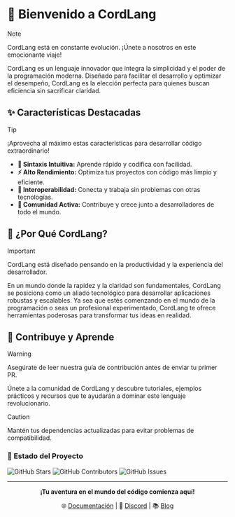 # 🚀 Bienvenido a CordLang

> [!NOTE]
> CordLang está en constante evolución. ¡Únete a nosotros en este emocionante viaje!

CordLang es un lenguaje innovador que integra la simplicidad y el poder de la programación moderna. Diseñado para facilitar el desarrollo y optimizar el desempeño, CordLang es la elección perfecta para quienes buscan eficiencia sin sacrificar claridad.

## ✨ Características Destacadas

> [!TIP]
> ¡Aprovecha al máximo estas características para desarrollar código extraordinario!

- **🎯 Sintaxis Intuitiva:** Aprende rápido y codifica con facilidad.
- **⚡ Alto Rendimiento:** Optimiza tus proyectos con código más limpio y eficiente.
- **🔄 Interoperabilidad:** Conecta y trabaja sin problemas con otras tecnologías.
- **👥 Comunidad Activa:** Contribuye y crece junto a desarrolladores de todo el mundo.

## 🤔 ¿Por Qué CordLang?

> [!IMPORTANT]
> CordLang está diseñado pensando en la productividad y la experiencia del desarrollador.

En un mundo donde la rapidez y la claridad son fundamentales, CordLang se posiciona como un aliado tecnológico para desarrollar aplicaciones robustas y escalables. Ya sea que estés comenzando en el mundo de la programación o seas un profesional experimentado, CordLang te ofrece herramientas poderosas para transformar tus ideas en realidad.

## 🌟 Contribuye y Aprende

> [!WARNING]
> Asegúrate de leer nuestra guía de contribución antes de enviar tu primer PR.

Únete a la comunidad de CordLang y descubre tutoriales, ejemplos prácticos y recursos que te ayudarán a dominar este lenguaje revolucionario. 

> [!CAUTION]
> Mantén tus dependencias actualizadas para evitar problemas de compatibilidad.

### 🚦 Estado del Proyecto

![GitHub Stars](https://img.shields.io/github/stars/cordlang/cordlang?style=social)
![GitHub Contributors](https://img.shields.io/github/contributors/cordlang/cordlang)
![GitHub Issues](https://img.shields.io/github/issues/cordlang/cordlang)

---

<div align="center">

**¡Tu aventura en el mundo del código comienza aquí!**

🌐 [Documentación](https://docs.cordlang.dev) | 💬 [Discord](https://discord.gg/cordlang) | 📚 [Blog](https://blog.cordlang.dev)

</div>